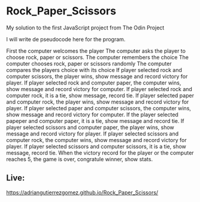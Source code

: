 # Rock_Paper_Scissors
My solution to the first JavaScript project from The Odin Project 

I will write de pseudocode here for the program.

First the computer welcomes the player
The computer asks the player to choose rock, paper or scissors.
The computer remembers the choice
The computer chooses rock, paper or scissors randomly
The computer compares the players choice with its choice
If player selected rock and computer scissors, the player wins, show message and record victory for player.
If player selected rock and computer paper, the computer wins, show message and record victory for computer.
If player selected rock and computer rock, it is a tie, show message, record tie.
If player selected paper and computer rock, the player wins, show message and record victory for player.
If player selected paper and computer scissors, the computer wins, show message and record victory for computer.
If the player selected papeper and computer paper, it is a tie, show message and record tie.
If player selected scissors and computer paper, the player wins, show message and record victory for player. 
If player selected scissors and computer rock, the computer wins, show message and record victory for player. 
If player selected scissors and computer scissors, it is a tie, show message, record tie.
When the victory record for the player or the computer reaches 5, the game is over, congratule winner, show stats. 
## Live:
https://adriangutierrezgomez.github.io/Rock_Paper_Scissors/
